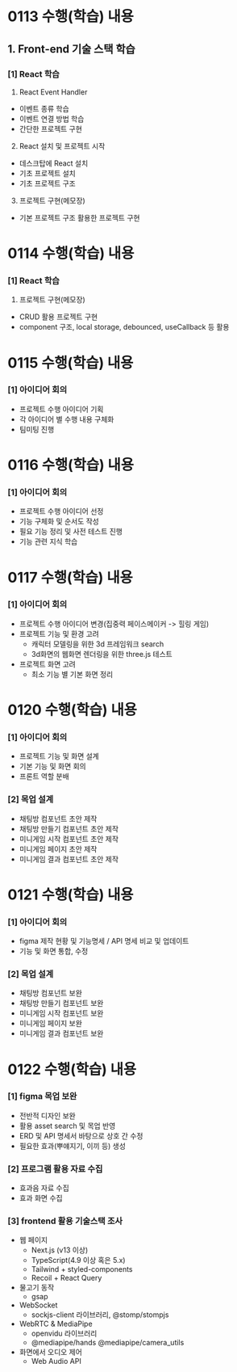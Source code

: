 # 0113 수행(학습) 내용

## 1. Front-end 기술 스택 학습

### [1] React 학습

1. React Event Handler

- 이벤트 종류 학습
- 이벤트 연결 방법 학습
- 간단한 프로젝트 구현

2. React 설치 및 프로젝트 시작

- 데스크탑에 React 설치
- 기초 프로젝트 설치
- 기초 프로젝트 구조

3. 프로젝트 구현(메모장)

- 기본 프로젝트 구조 활용한 프로젝트 구현

# 0114 수행(학습) 내용

### [1] React 학습

1. 프로젝트 구현(메모장)

- CRUD 활용 프로젝트 구현
- component 구조, local storage, debounced, useCallback 등 활용

# 0115 수행(학습) 내용

### [1] 아이디어 회의

- 프로젝트 수행 아이디어 기획
- 각 아이디어 별 수행 내용 구체화
- 팀미팅 진행


# 0116 수행(학습) 내용

### [1] 아이디어 회의

- 프로젝트 수행 아이디어 선정
- 기능 구체화 및 순서도 작성
- 필요 기능 정리 및 사전 테스트 진행
- 기능 관련 지식 학습

# 0117 수행(학습) 내용

### [1] 아이디어 회의

- 프로젝트 수행 아이디어 변경(집중력 페이스메이커 -> 힐링 게임)
- 프로젝트 기능 및 환경 고려
    - 캐릭터 모델링을 위한 3d 프레임워크 search
    - 3d화면의 웹화면 렌더링을 위한 three.js 테스트
- 프로젝트 화면 고려
    - 최소 기능 별 기본 화면 정리


# 0120 수행(학습) 내용

### [1] 아이디어 회의
- 프로젝트 기능 및 화면 설계
- 기본 기능 및 화면 회의
- 프론트 역할 분배

### [2] 목업 설계

- 채팅방 컴포넌트 초안 제작
- 채팅방 만들기 컴포넌트 초안 제작
- 미니게임 시작 컴포넌트 초안 제작
- 미니게임 페이지 초안 제작
- 미니게임 결과 컴포넌트 초안 제작

# 0121 수행(학습) 내용

### [1] 아이디어 회의
- figma 제작 현황 및 기능명세 / API 명세 비교 및 업데이트
- 기능 및 화면 통합, 수정

### [2] 목업 설계
- 채팅방 컴포넌트 보완
- 채팅방 만들기 컴포넌트 보완
- 미니게임 시작 컴포넌트 보완
- 미니게임 페이지 보완
- 미니게임 결과 컴포넌트 보완


# 0122 수행(학습) 내용

### [1] figma 목업 보완
- 전반적 디자인 보완
- 활용 asset search 및 목업 반영
- ERD 및 API 명세서 바탕으로 상호 간 수정
- 필요한 효과(뿌얘지기, 이끼 등) 생성

### [2] 프로그램 활용 자료 수집
- 효과음 자료 수집
- 효과 화면 수집

### [3] frontend 활용 기술스택 조사
- 웹 페이지
    - Next.js (v13 이상)
    - TypeScript(4.9 이상 혹은 5.x)
    - Tailwind + styled-components
    - Recoil + React Query
- 물고기 동작
    - gsap        
- WebSocket
    - sockjs-client 라이브러리, @stomp/stompjs
- WebRTC & MediaPipe
    - openvidu 라이브러리
    - @mediapipe/hands @mediapipe/camera_utils
- 화면에서 오디오 제어
    - Web Audio API